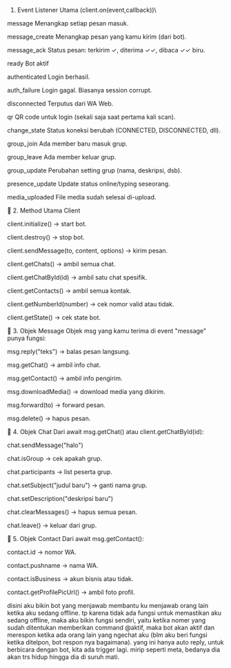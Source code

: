 1. Event Listener Utama (client.on(event,callback))\

message
Menangkap setiap pesan masuk.

message_create
Menangkap pesan yang kamu kirim (dari bot).

message_ack
Status pesan: terkirim ✓, diterima ✓✓, dibaca ✓✓ biru.

ready
Bot aktif

authenticated
Login berhasil.

auth_failure
Login gagal. Biasanya session corrupt.

disconnected
Terputus dari WA Web.

qr
QR code untuk login (sekali saja saat pertama kali scan).

change_state
Status koneksi berubah (CONNECTED, DISCONNECTED, dll).

group_join
Ada member baru masuk grup.

group_leave
Ada member keluar grup.

group_update
Perubahan setting grup (nama, deskripsi, dsb).

presence_update
Update status online/typing seseorang.

media_uploaded
File media sudah selesai di-upload.


🔹 2. Method Utama Client

client.initialize() → start bot.

client.destroy() → stop bot.

client.sendMessage(to, content, options) → kirim pesan.

client.getChats() → ambil semua chat.

client.getChatById(id) → ambil satu chat spesifik.

client.getContacts() → ambil semua kontak.

client.getNumberId(number) → cek nomor valid atau tidak.

client.getState() → cek state bot.


🔹 3. Objek Message
Objek msg yang kamu terima di event "message" punya fungsi:

msg.reply("teks") → balas pesan langsung.

msg.getChat() → ambil info chat.

msg.getContact() → ambil info pengirim.

msg.downloadMedia() → download media yang dikirim.

msg.forward(to) → forward pesan.

msg.delete() → hapus pesan.

🔹 4. Objek Chat
Dari await msg.getChat() atau client.getChatById(id):

chat.sendMessage("halo")

chat.isGroup → cek apakah grup.

chat.participants → list peserta grup.

chat.setSubject("judul baru") → ganti nama grup.

chat.setDescription("deskripsi baru")

chat.clearMessages() → hapus semua pesan.

chat.leave() → keluar dari grup.

🔹 5. Objek Contact
Dari await msg.getContact():

contact.id → nomor WA.

contact.pushname → nama WA.

contact.isBusiness → akun bisnis atau tidak.

contact.getProfilePicUrl() → ambil foto profil.

disini aku bikin bot yang menjawab membantu ku menjawab orang lain ketika aku sedang offline. tp karena tidak ada fungsi untuk memastikan aku sedang offline, maka aku bikin fungsi sendiri, yaitu ketika nomer yang sudah ditentukan memberikan command @aktif, maka bot akan aktif dan merespon ketika ada orang lain yang ngechat aku (blm aku beri fungsi ketika ditelpon, bot respon nya bagaimana). yang ini hanya auto reply, untuk berbicara dengan bot, kita ada trigger lagi. mirip seperti meta, bedanya dia akan trs hidup hingga dia di suruh mati.